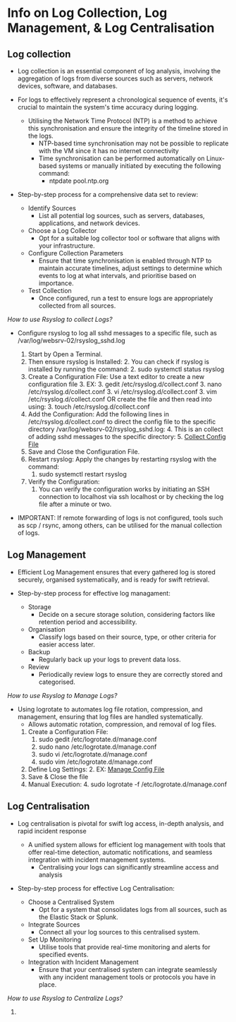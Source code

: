 # Info on Log Collection, Log Management, & Log Centralisation

## Log collection

* Log collection is an essential component of log analysis, involving the aggregation of logs from diverse sources such as servers, network devices, software, and databases.

* For logs to effectively represent a chronological sequence of events, it's crucial to maintain the system's time accuracy during logging.
  * Utilising the Network Time Protocol (NTP) is a method to achieve this synchronisation and ensure the integrity of the timeline stored in the logs.
    * NTP-based time synchronisation may not be possible to replicate with the VM since it has no internet connectivity
    * Time synchronisation can be performed automatically on Linux-based systems or manually initiated by executing the following command:
      * ntpdate pool.ntp.org

* Step-by-step process for a comprehensive data set to review:
  * Identify Sources
    * List all potential log sources, such as servers, databases, applications, and network devices.
  * Choose a Log Collector
    * Opt for a suitable log collector tool or software that aligns with your infrastructure.
  * Configure Collection Parameters
    * Ensure that time synchronisation is enabled through NTP to maintain accurate timelines, adjust settings to determine which events to log at what intervals, and prioritise based on importance.
  * Test Collection
    * Once configured, run a test to ensure logs are appropriately collected from all sources.

*How to use Rsyslog to collect Logs?*

* Configure rsyslog to log all sshd messages to a specific file, such as /var/log/websrv-02/rsyslog_sshd.log
  1. Start by Open a Terminal.
  2. Then ensure rsyslog is Installed:
     2. You can check if rsyslog is installed by running the command:
     2. sudo systemctl status rsyslog
  3. Create a Configuration File: Use a text editor to create a new configuration file
      3. EX:
      3. gedit /etc/rsyslog.d/collect.conf
      3. nano /etc/rsyslog.d/collect.conf
      3. vi /etc/rsyslog.d/collect.conf
      3. vim /etc/rsyslog.d/collect.conf
      OR create the file and then read into using:
      3. touch /etc/rsyslog.d/collect.conf
  4. Add the Configuration: Add the following lines in /etc/rsyslog.d/collect.conf to direct the config file to the specific directory /var/log/websrv-02/rsyslog_sshd.log:
     4. This is an collect of adding sshd messages to the specific directory:
      5. [Collect Config File](./scripts/collect.conf)
  5. Save and Close the Configuration File.
  6. Restart rsyslog: Apply the changes by restarting rsyslog with the command:
     1. sudo systemctl restart rsyslog
  7. Verify the Configuration:
     1. You can verify the configuration works by initiating an SSH connection to localhost via ssh localhost or by checking the log file after a minute or two.

* IMPORTANT: If remote forwarding of logs is not configured, tools such as scp / rsync, among others, can be utilised for the manual collection of logs.

## Log Management

* Efficient Log Management ensures that every gathered log is stored securely, organised systematically, and is ready for swift retrieval.

* Step-by-step process for effective log managament:
  * Storage
    * Decide on a secure storage solution, considering factors like retention period and accessibility.
  * Organisation
    * Classify logs based on their source, type, or other criteria for easier access later.
  * Backup
    * Regularly back up your logs to prevent data loss.
  * Review
    * Periodically review logs to ensure they are correctly stored and categorised.

*How to use Rsyslog to Manage Logs?*

* Using logrotate to automates log file rotation, compression, and management, ensuring that log files are handled systematically.
  * Allows automatic rotation, compression, and removal of log files.
  1. Create a Configuration File:
     1. sudo gedit /etc/logrotate.d/manage.conf
     1. sudo nano /etc/logrotate.d/manage.conf
     1. sudo vi /etc/logrotate.d/manage.conf
     1. sudo vim /etc/logrotate.d/manage.conf
  2. Define Log Settings:
     2. EX: [Manage Config File](./scripts/manage.conf)
  3. Save & Close the file
  4. Manual Execution:
     4. sudo logrotate -f /etc/logrotate.d/manage.conf

## Log Centralisation

* Log centralisation is pivotal for swift log access, in-depth analysis, and rapid incident response
  * A unified system allows for efficient log management with tools that offer real-time detection, automatic notifications, and seamless integration with incident management systems.
    * Centralising your logs can significantly streamline access and analysis

* Step-by-step process for effective Log Centralisation:
  * Choose a Centralised System
    * Opt for a system that consolidates logs from all sources, such as the Elastic Stack or Splunk.
  * Integrate Sources
    * Connect all your log sources to this centralised system.
  * Set Up Monitoring
    * Utilise tools that provide real-time monitoring and alerts for specified events.
  * Integration with Incident Management
    * Ensure that your centralised system can integrate seamlessly with any incident management tools or protocols you have in place.

*How to use Rsyslog to Centralize Logs?*

1. 

